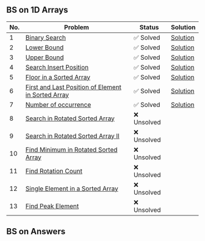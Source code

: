 ## BS on 1D Arrays

| No. | Problem | Status | Solution |
|-----|---------|--------|-----------|
| 1 | [Binary Search](https://leetcode.com/problems/binary-search/) | ✅ Solved | [Solution](https://leetcode.com/problems/binary-search/solutions/6776802/binary-search-on-sorted-array-safe-midpo-c8o5/) |
| 2 | [Lower Bound](https://www.geeksforgeeks.org/problems/implement-lower-bound/1) | ✅ Solved | [Solution](/BinarySearch/sol/2.md) |
| 3 | [Upper Bound](https://www.geeksforgeeks.org/problems/implement-upper-bound/1) | ✅ Solved | [Solution](/BinarySearch/sol/3.md) |
| 4 | [Search Insert Position](https://leetcode.com/problems/search-insert-position/description/) | ✅ Solved | [Solution](https://leetcode.com/problems/search-insert-position/solutions/6782358/leetcode-35-search-insert-position-binar-kwrw/) |
| 5 | [Floor in a Sorted Array](https://www.geeksforgeeks.org/problems/floor-in-a-sorted-array-1587115620/1) |✅ Solved |  [Solution](/BinarySearch/sol/5.md) |
| 6 | [First and Last Position of Element in Sorted Array](https://leetcode.com/problems/find-first-and-last-position-of-element-in-sorted-array/description/) | ✅ Solved | [Solution](https://leetcode.com/problems/find-first-and-last-position-of-element-in-sorted-array/solutions/6782595/binary-search-twice-first-target-then-ta-i8yb/) |
| 7 | [Number of occurrence](https://www.geeksforgeeks.org/problems/number-of-occurrence2259/1) | ✅ Solved | [Solution](/BinarySearch/sol/7.md) |
| 8 | [Search in Rotated Sorted Array](https://leetcode.com/problems/search-in-rotated-sorted-array/description/) | ❌ Unsolved | |
| 9 | [Search in Rotated Sorted Array II](https://leetcode.com/problems/search-in-rotated-sorted-array-ii/description/) | ❌ Unsolved | |
| 10 | [Find Minimum in Rotated Sorted Array](https://leetcode.com/problems/find-minimum-in-rotated-sorted-array/description/) | ❌ Unsolved | |
| 11 | [Find Rotation Count](https://www.geeksforgeeks.org/problems/rotation4723/1) | ❌ Unsolved | |
| 12 | [Single Element in a Sorted Array](https://leetcode.com/problems/single-element-in-a-sorted-array/description/) | ❌ Unsolved | |
| 13 | [Find Peak Element](https://leetcode.com/problems/find-peak-element/description/) | ❌ Unsolved | |

## BS on Answers
